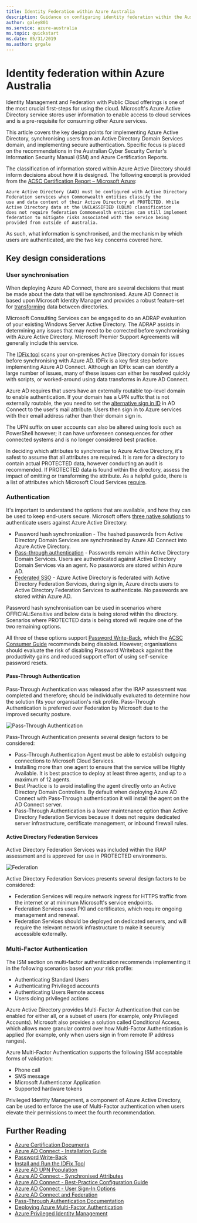 ```yaml
---
title: Identity Federation within Azure Australia
description: Guidance on configuring identity federation within the Australian regions to meet the specific requirements of Australian Government policy, regulations, and legislation.
author: galey801
ms.service: azure-australia
ms.topic: quickstart
ms.date: 05/31/2019
ms.author: grgale
---
```


# Identity federation within Azure Australia

Identity Management and Federation with Public Cloud offerings is one of the most crucial first-steps for using the cloud. Microsoft's Azure Active Directory service stores user information to enable access to cloud services and is a pre-requisite for consuming other Azure services.

This article covers the key design points for implementing Azure Active Directory, synchronising users from an Active Directory Domain Services domain, and implementing secure authentication. Specific focus is placed on the recommendations in the Australian Cyber Security Center's Information Security Manual (ISM) and Azure Certification Reports.

The classification of information stored within Azure Active Directory should inform decisions about how it is designed. The following excerpt is provided from the [ACSC Certification Report – Microsoft Azure](https://aka.ms/au-irap):

``` ACSC CERTIFICATION REPORT – Microsoft Azure
Azure Active Directory (AAD) must be configured with Active Directory Federation services when Commonwealth entities classify the
use and data content of their Active Directory at PROTECTED. While Active Directory data at the UNCLASSIFIED (UDLM) classification
does not require federation Commonwealth entities can still implement federation to mitigate risks associated with the service being
provided from outside of Australia.
```

As such, what information is synchronised, and the mechanism by which users are authenticated, are the two key concerns covered here.

## Key design considerations

### User synchronisation

When deploying Azure AD Connect, there are several decisions that must be made about the data that will be synchronised. Azure AD Connect is based upon Microsoft Identity Manager and provides a robust feature-set for [transforming](https://docs.microsoft.com/en-us/azure/active-directory/hybrid/how-to-connect-sync-best-practices-changing-default-configuration) data between directories.

Microsoft Consulting Services can be engaged to do an ADRAP evaluation of your existing Windows Server Active Directory. The ADRAP assists in determining any issues that may need to be corrected before synchronising with Azure Active Directory. Microsoft Premier Support Agreements will generally include this service.

The [IDFix tool](https://docs.microsoft.com/en-us/office365/enterprise/install-and-run-idfix) scans your on-premises Active Directory domain for issues before synchronising with Azure AD. IDFix is a key first step before implementing Azure AD Connect. Although an IDFix scan can identify a large number of issues, many of these issues can either be resolved quickly with scripts, or worked-around using data transforms in Azure AD Connect.

Azure AD requires that users have an externally routable top-level domain to enable authentication. If your domain has a UPN suffix that is not externally routable, the you need to set the [alternative sign in ID](https://docs.microsoft.com/en-us/azure/active-directory/hybrid/plan-connect-userprincipalname) in AD Connect to the user's mail attribute. Users then sign in to Azure services with their email address rather than their domain sign in.

The UPN suffix on user accounts can also be altered using tools such as PowerShell however; it can have unforeseen consequences for other connected systems and is no longer considered best practice.

In deciding which attributes to synchronise to Azure Active Directory, it's safest to assume that all attributes are required. It is rare for a directory to contain actual PROTECTED data, however conducting an audit is recommended. If PROTECTED data is found within the directory, assess the impact of omitting or transforming the attribute. As a helpful guide, there is a list of attributes which Microsoft Cloud Services [require](https://docs.microsoft.com/en-us/azure/active-directory/hybrid/reference-connect-sync-attributes-synchronized).

### Authentication

It's important to understand the options that are available, and how they can be used to keep end-users secure.
Microsoft offers [three native solutions](https://docs.microsoft.com/en-us/azure/active-directory/hybrid/plan-connect-user-signin) to authenticate users against Azure Active Directory:

* Password hash synchronization - The hashed passwords from Active Directory Domain Services are synchronised by Azure AD Connect into Azure Active Directory.
* [Pass-through authentication](https://docs.microsoft.com/en-us/azure/active-directory/hybrid/how-to-connect-pta) - Passwords remain within Active Directory Domain Services. Users are authenticated against Active Directory Domain Services via an agent. No passwords are stored within Azure AD.
* [Federated SSO](https://docs.microsoft.com/en-us/azure/active-directory/hybrid/how-to-connect-fed-whatis) - Azure Active Directory is federated with Active Directory Federation Services, during sign in, Azure directs users to Active Directory Federation Services to authenticate. No passwords are stored within Azure AD.

Password hash synchronisation can be used in scenarios where OFFICIAL:Sensitive and below data is being stored within the directory. Scenarios where PROTECTED data is being stored will require one of the two remaining options.

All three of these options support [Password Write-Back](https://docs.microsoft.com/en-us/azure/active-directory/authentication/concept-sspr-writeback), which the [ACSC Consumer Guide](https://aka.ms/au-irap) recommends being disabled. However; organisations should evaluate the risk of disabling Password Writeback against the productivity gains and reduced support effort of using self-service password resets.

#### Pass-Through Authentication

Pass-Through Authentication was released after the IRAP assessment was completed and therefore; should be individually evaluated to determine how the solution fits your organisation's risk profile. Pass-Through Authentication is preferred over Federation by Microsoft due to the improved security posture.

![Pass-Through Authentication](media/pta1.png)

Pass-Through Authentication presents several design factors to be considered:

* Pass-Through Authentication Agent must be able to establish outgoing connections to Microsoft Cloud Services.
* Installing more than one agent to ensure that the service will be Highly Available. It is best practice to deploy at least three agents, and up to a maximum of 12 agents.
* Best Practice is to avoid installing the agent directly onto an Active Directory Domain Controllers. By default when deploying Azure AD Connect with Pass-Through authentication it will install the agent on the AD Connect server.
* Pass-Through Authentication is a lower maintenance option than Active Directory Federation Services because it does not require dedicated server infrastructure, certificate management, or inbound firewall rules.

#### Active Directory Federation Services

Active Directory Federation Services was included within the IRAP assessment and is approved for use in PROTECTED environments.

![Federation](media/federated-identity.png)

Active Directory Federation Services presents several design factors to be considered:

* Federation Services will require network ingress for HTTPS traffic from the internet or at minimum Microsoft's service endpoints.
* Federation Services uses PKI and certificates, which require ongoing management and renewal.
* Federation Services should be deployed on dedicated servers, and will require the relevant network infrastructure to make it securely accessible externally.

### Multi-Factor Authentication

The ISM section on multi-factor authentication recommends implementing it in the following scenarios based on your risk profile:

* Authenticating Standard Users
* Authenticating Privileged accounts
* Authenticating Users Remote access
* Users doing privileged actions

Azure Active Directory provides Multi-Factor Authentication that can be enabled for either all, or a subset of users (for example, only Privileged Accounts). Microsoft also provides a solution called Conditional Access, which allows more granular control over how Multi-Factor Authentication is applied (for example, only when users sign in from remote IP address ranges).

Azure Multi-Factor Authentication supports the following ISM acceptable forms of validation:

* Phone call
* SMS message
* Microsoft Authenticator Application
* Supported hardware tokens

Privileged Identity Management, a component of Azure Active Directory, can be used to enforce the use of Multi-Factor authentication when users elevate their permissions to meet the fourth recommendation.

## Further Reading

* [Azure Certification Documents](https://aka.ms/azureirap)
* [Azure AD Connect - Installation Guide](https://docs.microsoft.com/en-us/azure/active-directory/hybrid/how-to-connect-install-roadmap)
* [Password Write-Back](https://docs.microsoft.com/en-us/azure/active-directory/authentication/concept-sspr-writeback)
* [Install and Run the IDFix Tool](https://docs.microsoft.com/en-us/office365/enterprise/install-and-run-idfix)
* [Azure AD UPN Population](https://docs.microsoft.com/en-us/azure/active-directory/hybrid/plan-connect-userprincipalname)
* [Azure AD Connect - Synchronised Attributes](https://docs.microsoft.com/en-us/azure/active-directory/hybrid/reference-connect-sync-attributes-synchronized)
* [Azure AD Connect - Best-Practice Configuration Guide](https://docs.microsoft.com/en-us/azure/active-directory/hybrid/how-to-connect-sync-best-practices-changing-default-configuration)
* [Azure AD Connect - User Sign-In Options](https://docs.microsoft.com/en-us/azure/active-directory/hybrid/plan-connect-user-signin)
* [Azure AD Connect and Federation](https://docs.microsoft.com/en-us/azure/active-directory/hybrid/how-to-connect-fed-whatis)
* [Pass-Through Authentication Documentation](https://docs.microsoft.com/en-us/azure/active-directory/hybrid/how-to-connect-pta)
* [Deploying Azure Multi-Factor Authentication](https://docs.microsoft.com/en-us/azure/active-directory/authentication/howto-mfa-getstarted)
* [Azure Privileged Identity Management](https://docs.microsoft.com/en-us/azure/active-directory/privileged-identity-management/pim-configure)
